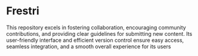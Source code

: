 # Frestri
This repository excels in fostering collaboration, encouraging community contributions, and providing clear guidelines for submitting new content. Its user-friendly interface and efficient version control ensure easy access, seamless integration, and a smooth overall experience for its users
